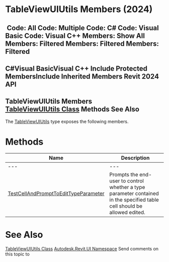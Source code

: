 # TableViewUIUtils Members (2024)

﻿
 Code: All Code: Multiple Code: C# Code: Visual Basic Code: Visual C++  Members: Show All Members: Filtered Members: Filtered Members: Filtered   
---  
C#Visual BasicVisual C++
Include Protected MembersInclude Inherited Members
Revit 2024 API  
---  
TableViewUIUtils Members  
[TableViewUIUtils Class](fa8b5de3-34e7-aa77-d2ae-9862d6ec772d.md "TableViewUIUtils Class") Methods See Also  
---  
The [TableViewUIUtils](fa8b5de3-34e7-aa77-d2ae-9862d6ec772d.md "TableViewUIUtils Class") type exposes the following members.
# Methods
| Name | Description |
| --- | --- |
| --- | --- | --- |
| [TestCellAndPromptToEditTypeParameter](0b44f494-b249-822e-6d2b-61064169b511.md "TestCellAndPromptToEditTypeParameter Method") | Prompts the end-user to control whether a type parameter contained in the specified table cell should be allowed edited. |

# See Also
[TableViewUIUtils Class](fa8b5de3-34e7-aa77-d2ae-9862d6ec772d.md "TableViewUIUtils Class")
[Autodesk.Revit.UI Namespace](e86fd90a-8957-02a6-da7f-ced248966e3e.md "Autodesk.Revit.UI Namespace")
Send comments on this topic to 